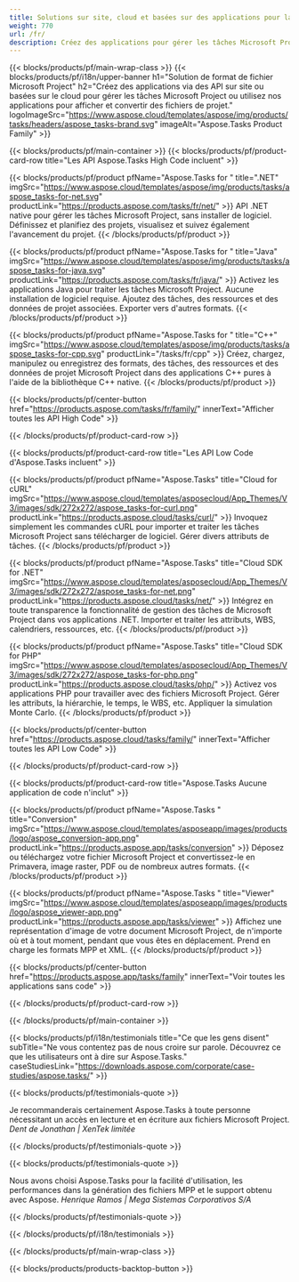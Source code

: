 ```yaml
---
title: Solutions sur site, cloud et basées sur des applications pour la gestion des tâches de projet 
weight: 770
url: /fr/
description: Créez des applications pour gérer les tâches Microsoft Project à l'aide d'API High Code ou de SDK basés sur le cloud. Ou utilisez nos applications multiplateformes pour afficher ou convertir des tâches.
---
```


{{< blocks/products/pf/main-wrap-class >}}
{{< blocks/products/pf/i18n/upper-banner h1="Solution de format de fichier Microsoft Project" h2="Créez des applications via des API sur site ou basées sur le cloud pour gérer les tâches Microsoft Project ou utilisez nos applications pour afficher et convertir des fichiers de projet." logoImageSrc="https://www.aspose.cloud/templates/aspose/img/products/tasks/headers/aspose_tasks-brand.svg" imageAlt="Aspose.Tasks Product Family" >}}

{{< blocks/products/pf/main-container >}}
{{< blocks/products/pf/product-card-row title="Les API Aspose.Tasks High Code incluent" >}}

{{< blocks/products/pf/product pfName="Aspose.Tasks for " title=".NET" imgSrc="https://www.aspose.cloud/templates/aspose/img/products/tasks/aspose_tasks-for-net.svg" productLink="https://products.aspose.com/tasks/fr/net/" >}}
API .NET native pour gérer les tâches Microsoft Project, sans installer de logiciel. Définissez et planifiez des projets, visualisez et suivez également l'avancement du projet.
{{< /blocks/products/pf/product >}}

{{< blocks/products/pf/product pfName="Aspose.Tasks for " title="Java" imgSrc="https://www.aspose.cloud/templates/aspose/img/products/tasks/aspose_tasks-for-java.svg" productLink="https://products.aspose.com/tasks/fr/java/" >}}
Activez les applications Java pour traiter les tâches Microsoft Project. Aucune installation de logiciel requise. Ajoutez des tâches, des ressources et des données de projet associées. Exporter vers d'autres formats.
{{< /blocks/products/pf/product >}}

{{< blocks/products/pf/product pfName="Aspose.Tasks for " title="C++" imgSrc="https://www.aspose.cloud/templates/aspose/img/products/tasks/aspose_tasks-for-cpp.svg" productLink="/tasks/fr/cpp" >}}
Créez, chargez, manipulez ou enregistrez des formats, des tâches, des ressources et des données de projet Microsoft Project dans des applications C++ pures à l'aide de la bibliothèque C++ native.
{{< /blocks/products/pf/product >}}

{{< blocks/products/pf/center-button href="https://products.aspose.com/tasks/fr/family/" innerText="Afficher toutes les API High Code" >}}

{{< /blocks/products/pf/product-card-row >}}

{{< blocks/products/pf/product-card-row title="Les API Low Code d'Aspose.Tasks incluent" >}}

{{< blocks/products/pf/product pfName="Aspose.Tasks" title="Cloud for cURL" imgSrc="https://www.aspose.cloud/templates/asposecloud/App_Themes/V3/images/sdk/272x272/aspose_tasks-for-curl.png" productLink="https://products.aspose.cloud/tasks/curl/" >}}
Invoquez simplement les commandes cURL pour importer et traiter les tâches Microsoft Project sans télécharger de logiciel. Gérer divers attributs de tâches.
{{< /blocks/products/pf/product >}}

{{< blocks/products/pf/product pfName="Aspose.Tasks" title="Cloud SDK for .NET" imgSrc="https://www.aspose.cloud/templates/asposecloud/App_Themes/V3/images/sdk/272x272/aspose_tasks-for-net.png" productLink="https://products.aspose.cloud/tasks/net/" >}}
Intégrez en toute transparence la fonctionnalité de gestion des tâches de Microsoft Project dans vos applications .NET. Importer et traiter les attributs, WBS, calendriers, ressources, etc.
{{< /blocks/products/pf/product >}}

{{< blocks/products/pf/product pfName="Aspose.Tasks" title="Cloud SDK for PHP" imgSrc="https://www.aspose.cloud/templates/asposecloud/App_Themes/V3/images/sdk/272x272/aspose_tasks-for-php.png" productLink="https://products.aspose.cloud/tasks/php/" >}}
Activez vos applications PHP pour travailler avec des fichiers Microsoft Project. Gérer les attributs, la hiérarchie, le temps, le WBS, etc. Appliquer la simulation Monte Carlo.
{{< /blocks/products/pf/product >}}

{{< blocks/products/pf/center-button href="https://products.aspose.cloud/tasks/family/" innerText="Afficher toutes les API Low Code" >}}

{{< /blocks/products/pf/product-card-row >}}

{{< blocks/products/pf/product-card-row title="Aspose.Tasks Aucune application de code n'inclut" >}}

{{< blocks/products/pf/product pfName="Aspose.Tasks " title="Conversion" imgSrc="https://www.aspose.cloud/templates/asposeapp/images/products/logo/aspose_conversion-app.png" productLink="https://products.aspose.app/tasks/conversion" >}}
Déposez ou téléchargez votre fichier Microsoft Project et convertissez-le en Primavera, image raster, PDF ou de nombreux autres formats.
{{< /blocks/products/pf/product >}}

{{< blocks/products/pf/product pfName="Aspose.Tasks " title="Viewer" imgSrc="https://www.aspose.cloud/templates/asposeapp/images/products/logo/aspose_viewer-app.png" productLink="https://products.aspose.app/tasks/viewer" >}}
Affichez une représentation d'image de votre document Microsoft Project, de n'importe où et à tout moment, pendant que vous êtes en déplacement. Prend en charge les formats MPP et XML.
{{< /blocks/products/pf/product >}}

{{< blocks/products/pf/center-button href="https://products.aspose.app/tasks/family" innerText="Voir toutes les applications sans code" >}}

{{< /blocks/products/pf/product-card-row >}}

{{< /blocks/products/pf/main-container >}}

{{< blocks/products/pf/i18n/testimonials title="Ce que les gens disent" subTitle="Ne vous contentez pas de nous croire sur parole. Découvrez ce que les utilisateurs ont à dire sur Aspose.Tasks." caseStudiesLink="https://downloads.aspose.com/corporate/case-studies/aspose.tasks/" >}}

{{< blocks/products/pf/testimonials-quote >}}
<p class="first">
 Je recommanderais certainement Aspose.Tasks à toute personne nécessitant un accès en lecture et en écriture aux fichiers Microsoft Project.
 <em>
  Dent de Jonathan | XenTek limitée
 </em>
</p>

{{< /blocks/products/pf/testimonials-quote >}}

{{< blocks/products/pf/testimonials-quote >}}
<p class="second">
 Nous avons choisi Aspose.Tasks pour la facilité d'utilisation, les performances dans la génération des fichiers MPP et le support obtenu avec Aspose.
 <em>
  Henrique Ramos | Mega Sistemas Corporativos S/A
 </em>
</p>

{{< /blocks/products/pf/testimonials-quote >}}

{{< /blocks/products/pf/i18n/testimonials >}}

{{< /blocks/products/pf/main-wrap-class >}}

{{< blocks/products/products-backtop-button >}}